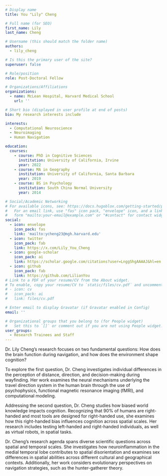 ```yaml
---
# Display name
title: You "Lily" Cheng

# Full name (for SEO)
first_name: Lily
last_name: Cheng

# Username (this should match the folder name)
authors:
  - lily_cheng

# Is this the primary user of the site?
superuser: false

# Role/position
role: Post-Doctoral Fellow

# Organizations/Affiliations
organizations:
  - name: McLean Hospital, Harvard Medical School
    url: ''

# Short bio (displayed in user profile at end of posts)
bio: My research interests include 

interests:
  - Computational Neuroscience
  - Neuroimaging
  - Human Navigation

education:
  courses:
    - course: PhD in Cognitive Sciences
      institution: University of California, Irvine
      year: 2022
    - course: MA in Geography
      institution: University of California, Santa Barbara
      year: 2019
    - course: BS in Psychology
      institution: South China Normal University
      year: 2014

# Social/Academic Networking
# For available icons, see: https://docs.hugoblox.com/getting-started/page-builder/#icons
#   For an email link, use "fas" icon pack, "envelope" icon, and a link in the
#   form "mailto:your-email@example.com" or "#contact" for contact widget.
social:
  - icon: envelope
    icon_pack: fas
    link: 'mailto:ycheng23@mgh.harvard.edu'
  - icon: twitter
    icon_pack: fab
    link: https://x.com/Lily_You_Cheng
  - icon: google-scholar
    icon_pack: ai
    link: https://scholar.google.com/citations?user=LnggShgAAAAJ&hl=en
  - icon: github
    icon_pack: fab
    link: https://github.com/LilianYou
# Link to a PDF of your resume/CV from the About widget.
# To enable, copy your resume/CV to `static/files/cv.pdf` and uncomment the lines below.
# - icon: cv
#   icon_pack: ai
#   link: files/cv.pdf

# Enter email to display Gravatar (if Gravatar enabled in Config)
email: ''

# Organizational groups that you belong to (for People widget)
#   Set this to `[]` or comment out if you are not using People widget.
user_groups:
  - Research Trainees and Staff
---
```


Dr. Lily Cheng’s research focuses on two fundamental questions: How does the brain function during navigation, and how does the environment shape cognition?

To explore the first question, Dr. Cheng investigates individual differences in the perception of distance, direction, and decision-making during wayfinding. Her work examines the neural mechanisms underlying the travel direction system in the human brain through the use of psychophysics, functional magnetic resonance imaging (fMRI), and computational modeling.

Addressing the second question, Dr. Cheng studies how biased world knowledge impacts cognition. Recognizing that 90% of humans are right-handed and most tools are designed for right-handed use, she examines how this right-handed bias influences cognition across spatial scales. Her research includes testing left-handed and right-handed individuals, as well as virtual robots, in spatial tasks.

Dr. Cheng’s research agenda spans diverse scientific questions across spatial and temporal scales. She investigates how neuroinflammation in the medial temporal lobe contributes to spatial disorientation and examines sex differences in spatial abilities across different cultural and geographical contexts. Additionally, her work considers evolutionary perspectives on navigation strategies, such as the hunter-gatherer theory.
